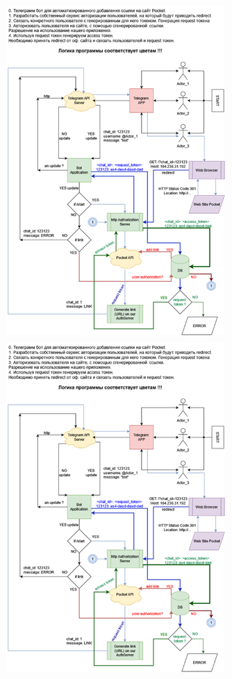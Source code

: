 ![Иллюстрация к проекту](https://github.com/Elizarspbspb/Go/blob/development/telegramBot/Telegram_Bot.drawio.png)

![Image alt](https://github.com/Elizarspbspb/Go/blob/development/telegramBot/Telegram_Bot.drawio.png)
